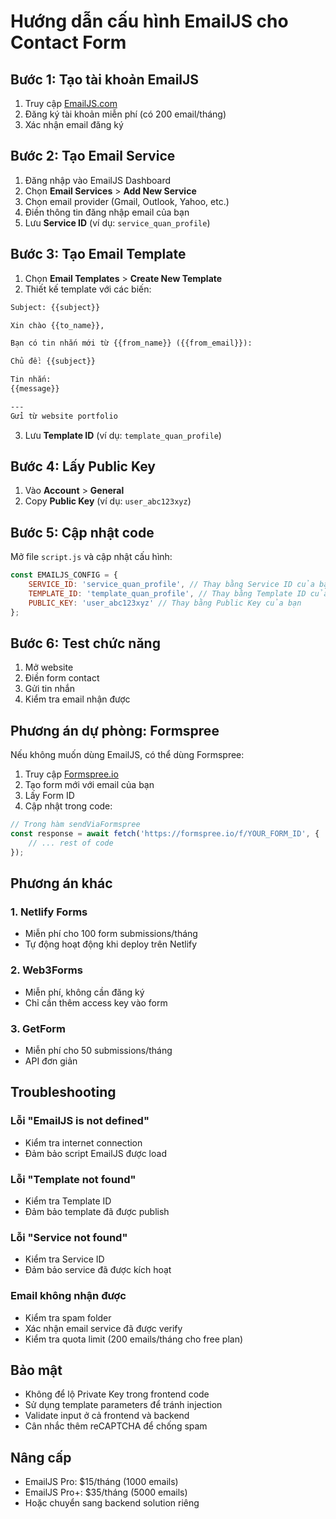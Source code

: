 # Hướng dẫn cấu hình EmailJS cho Contact Form

## Bước 1: Tạo tài khoản EmailJS

1. Truy cập [EmailJS.com](https://www.emailjs.com/)
2. Đăng ký tài khoản miễn phí (có 200 email/tháng)
3. Xác nhận email đăng ký

## Bước 2: Tạo Email Service

1. Đăng nhập vào EmailJS Dashboard
2. Chọn **Email Services** > **Add New Service**
3. Chọn email provider (Gmail, Outlook, Yahoo, etc.)
4. Điền thông tin đăng nhập email của bạn
5. Lưu **Service ID** (ví dụ: `service_quan_profile`)

## Bước 3: Tạo Email Template

1. Chọn **Email Templates** > **Create New Template**
2. Thiết kế template với các biến:

```html
Subject: {{subject}}

Xin chào {{to_name}},

Bạn có tin nhắn mới từ {{from_name}} ({{from_email}}):

Chủ đề: {{subject}}

Tin nhắn:
{{message}}

---
Gửi từ website portfolio
```

3. Lưu **Template ID** (ví dụ: `template_quan_profile`)

## Bước 4: Lấy Public Key

1. Vào **Account** > **General**
2. Copy **Public Key** (ví dụ: `user_abc123xyz`)

## Bước 5: Cập nhật code

Mở file `script.js` và cập nhật cấu hình:

```javascript
const EMAILJS_CONFIG = {
    SERVICE_ID: 'service_quan_profile', // Thay bằng Service ID của bạn
    TEMPLATE_ID: 'template_quan_profile', // Thay bằng Template ID của bạn
    PUBLIC_KEY: 'user_abc123xyz' // Thay bằng Public Key của bạn
};
```

## Bước 6: Test chức năng

1. Mở website
2. Điền form contact
3. Gửi tin nhắn
4. Kiểm tra email nhận được

## Phương án dự phòng: Formspree

Nếu không muốn dùng EmailJS, có thể dùng Formspree:

1. Truy cập [Formspree.io](https://formspree.io/)
2. Tạo form mới với email của bạn
3. Lấy Form ID
4. Cập nhật trong code:

```javascript
// Trong hàm sendViaFormspree
const response = await fetch('https://formspree.io/f/YOUR_FORM_ID', {
    // ... rest of code
});
```

## Phương án khác

### 1. Netlify Forms
- Miễn phí cho 100 form submissions/tháng
- Tự động hoạt động khi deploy trên Netlify

### 2. Web3Forms
- Miễn phí, không cần đăng ký
- Chỉ cần thêm access key vào form

### 3. GetForm
- Miễn phí cho 50 submissions/tháng
- API đơn giản

## Troubleshooting

### Lỗi "EmailJS is not defined"
- Kiểm tra internet connection
- Đảm bảo script EmailJS được load

### Lỗi "Template not found"
- Kiểm tra Template ID
- Đảm bảo template đã được publish

### Lỗi "Service not found" 
- Kiểm tra Service ID
- Đảm bảo service đã được kích hoạt

### Email không nhận được
- Kiểm tra spam folder
- Xác nhận email service đã được verify
- Kiểm tra quota limit (200 emails/tháng cho free plan)

## Bảo mật

- Không để lộ Private Key trong frontend code
- Sử dụng template parameters để tránh injection
- Validate input ở cả frontend và backend
- Cân nhắc thêm reCAPTCHA để chống spam

## Nâng cấp

- EmailJS Pro: $15/tháng (1000 emails)
- EmailJS Pro+: $35/tháng (5000 emails)
- Hoặc chuyển sang backend solution riêng